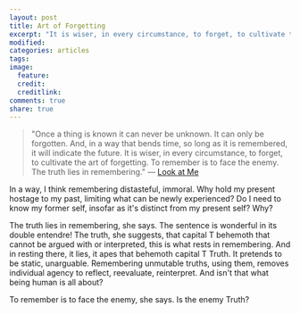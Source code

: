 ```yaml
---
layout: post
title: Art of Forgetting
excerpt: "It is wiser, in every circumstance, to forget, to cultivate the art of forgetting."
modified:
categories: articles
tags:
image:
  feature:
  credit:
  creditlink:
comments: true
share: true
---
```


>"Once a thing is known it can never be unknown. It can only be forgotten. And, in a way that bends time, so long as it is remembered, it will indicate the future. It is wiser, in every circumstance, to forget, to cultivate the art of forgetting. To remember is to face the enemy. The truth lies in remembering." — [Look at Me](https://www.amazon.com/Look-at-Me-Anita-Brookner/dp/0679738134)

In a way, I think remembering distasteful, immoral. Why hold my present hostage to my past, limiting what can be newly experienced? Do I need to know my former self, insofar as it's distinct from my present self? Why?

The truth lies in remembering, she says. The sentence is wonderful in its double entendre! The truth, she suggests, that capital T behemoth that cannot be argued with or interpreted, this is what rests in remembering. And in resting there, it lies, it apes that behemoth capital T Truth. It pretends to be static, unarguable. Remembering unmutable truths, using them, removes individual agency to reflect, reevaluate, reinterpret. And isn't that what being human is all about?

To remember is to face the enemy, she says. Is the enemy Truth?